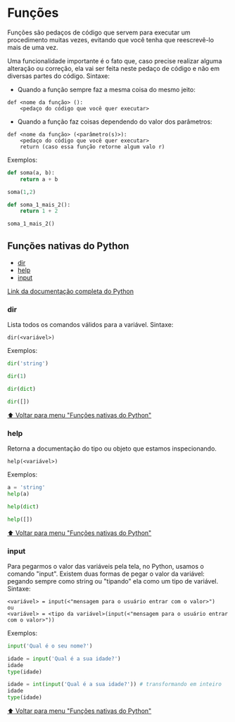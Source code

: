# Funções
Funções são pedaços de código que servem para executar um procedimento muitas vezes, evitando que você tenha que reescrevê-lo mais de uma vez.

Uma funcionalidade importante é o fato que, caso precise realizar alguma alteração ou correção, ela vai ser feita neste pedaço de código e não em diversas partes do código. Sintaxe:

- Quando a função sempre faz a mesma coisa do mesmo jeito:
```
def <nome da função> ():
    <pedaço do código que você quer executar>
```

- Quando a função faz coisas dependendo do valor dos parâmetros:
```
def <nome da função> (<parâmetro(s)>):
    <pedaço do código que você quer executar>
    return (caso essa função retorne algum valo r)
```

Exemplos:
```python
def soma(a, b):
    return a + b

soma(1,2)

def soma_1_mais_2():
    return 1 + 2

soma_1_mais_2()
```

## Funções nativas do Python

- [dir](#dir)
- [help](#help)
- [input](#input)

[Link da documentação completa do Python](https://docs.python.org/3/library/functions.html)

### dir
Lista todos os comandos válidos para a variável. Sintaxe:

```
dir(<variável>)
```

Exemplos:
```python
dir('string')

dir(1)

dir(dict)

dir([])
```

[:arrow_up: Voltar para menu "Funções nativas do Python"](#funções-nativas-do-python)

### help
Retorna a documentação do tipo ou objeto que estamos inspecionando.

```
help(<variável>)
```

Exemplos:
```python
a = 'string'
help(a)

help(dict)

help([])
```

[:arrow_up: Voltar para menu "Funções nativas do Python"](#funções-nativas-do-python)

### input
Para pegarmos o valor das variáveis pela tela, no Python, usamos o comando "input". Existem duas formas de pegar o valor da variável: pegando sempre como string ou "tipando" ela como um tipo de variável. Sintaxe:

```
<variável> = input(<"mensagem para o usuário entrar com o valor>")
ou
<variável> = <tipo da variável>(input(<"mensagem para o usuário entrar
com o valor>"))
```

Exemplos:
```python
input('Qual é o seu nome?')

idade = input('Qual é a sua idade?')
idade
type(idade)

idade = int(input('Qual é a sua idade?')) # transformando em inteiro
idade
type(idade)
```

[:arrow_up: Voltar para menu "Funções nativas do Python"](#funções-nativas-do-python)